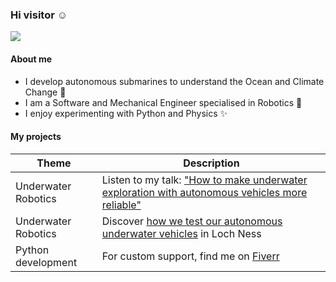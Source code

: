 ### Hi visitor :relaxed:

<!--
**achille-martin/achille-martin** is a ✨ _special_ ✨ repository because its `README.md` (this file) appears on your GitHub profile.
-->

<!-- 
Profile view counter from https://github.com/antonkomarev/github-profile-views-counter
-->

![](https://komarev.com/ghpvc/?username=achille-martin&color=blueviolet&style=flat-square)

#### About me

* I develop autonomous submarines to understand the Ocean and Climate Change :ocean:
* I am a Software and Mechanical Engineer specialised in Robotics :robot:
* I enjoy experimenting with Python and Physics :sparkles:

#### My projects

| Theme | Description |
| --- | --- |
| Underwater Robotics | Listen to my talk: ["How to make underwater exploration with autonomous vehicles more reliable"](https://www.youtube.com/watch?v=Ti58ZHMeKzE) |
| Underwater Robotics | Discover [how we test our autonomous underwater vehicles](https://www.youtube.com/watch?v=YEFHlgzy1Dc) in Loch Ness |
| Python development | For custom support, find me on [Fiverr](https://www.fiverr.com/hardioactif39) |

